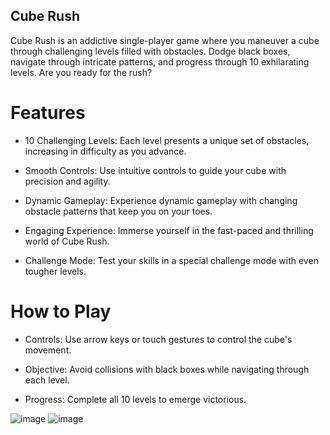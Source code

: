 ## Cube Rush
Cube Rush is an addictive single-player game where you maneuver a cube through challenging levels filled with obstacles. Dodge black boxes, navigate through intricate patterns, and progress through 10 exhilarating levels. Are you ready for the rush?

# Features
- 10 Challenging Levels: Each level presents a unique set of obstacles, increasing in difficulty as you advance.

- Smooth Controls: Use intuitive controls to guide your cube with precision and agility.

- Dynamic Gameplay: Experience dynamic gameplay with changing obstacle patterns that keep you on your toes.

- Engaging Experience: Immerse yourself in the fast-paced and thrilling world of Cube Rush.

- Challenge Mode: Test your skills in a special challenge mode with even tougher levels.

# How to Play
- Controls: Use arrow keys or touch gestures to control the cube's movement.

- Objective: Avoid collisions with black boxes while navigating through each level.

- Progress: Complete all 10 levels to emerge victorious.

![image](https://github.com/kshitij1235/cubegame/assets/65331304/627e0431-9a31-4341-b851-67362ca0f2ea)
![image](https://github.com/kshitij1235/cubegame/assets/65331304/23552e60-d35e-4d14-93f8-be5da065f1bd)
